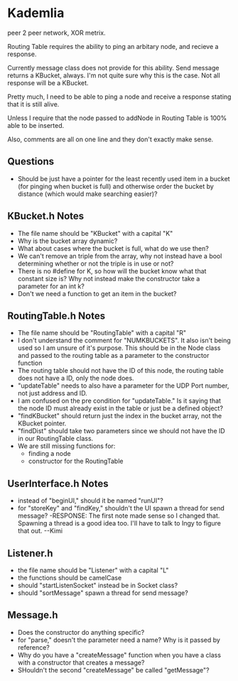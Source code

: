 # Kademlia
peer 2 peer network, XOR metrix.

Routing Table requires the ability to ping an arbitary node, and recieve a
response.

Currently message class does not provide for this ability. Send message
returns a KBucket, always. I'm not quite sure why this is the case. Not all
response will be a KBucket.

Pretty much, I need to be able to ping a node and receive a response stating
that it is still alive.

Unless I require that the node passed to addNode in Routing Table is 100%
able to be inserted.

Also, comments are all on one line and they don't exactly make sense.

Questions
---------
- Should be just have a pointer for the least recently used item in a bucket (for pinging when bucket is full) and otherwise order the bucket by distance (which would make searching easier)?

KBucket.h Notes
---------------
- The file name should be "KBucket" with a capital "K"
- Why is the bucket array dynamic?
- What about cases where the bucket is full, what do we use then?
- We can't remove an triple from the array, why not instead have a bool determining whether or not the triple is in use or not?
- There is no #define for K, so how will the bucket know what that constant size is? Why not instead make the constructor take a parameter for an int k?
- Don't we need a function to get an item in the bucket?

RoutingTable.h Notes
--------------------
- The file name should be "RoutingTable" with a capital "R"
- I don't understand the comment for "NUMKBUCKETS". It also isn't being used so I am unsure of it's purpose. This should be in the Node class and passed to the routing table as a parameter to the constructor function
- The routing table should not have the ID of this node, the routing table does not have a ID, only the node does.
- "updateTable" needs to also have a parameter for the UDP Port number, not just address and ID.
- I am confused on the pre condition for "updateTable." Is it saying that the node ID must already exist in the table or just be a defined object?
- "findKBucket" should return just the index in the bucket array, not the KBucket pointer.
- "findDist" should take two parameters since we should not have the ID in our RoutingTable class.
- We are still missing functions for:
  - finding a node
  - constructor for the RoutingTable
 
UserInterface.h Notes
---------------------
- instead of "beginUI," should it be named "runUI"?
- for "storeKey" and "findKey," shouldn't the UI spawn a thread for send message?
-RESPONSE: The first note made sense so I changed that. Spawning a thread is a
           good idea too. I'll have to talk to Ingy to figure that out. --Kimi

Listener.h
----------
- the file name should be "Listener" with a capital "L"
- the functions should be camelCase
- should "startListenSocket" instead be in Socket class?
- should "sortMessage" spawn a thread for send message?

Message.h
---------
- Does the constructor do anything specific?
- for "parse," doesn't the parameter need a name? Why is it passed by reference?
- Why do you have a "createMessage" function when you have a class with a constructor that creates a message?
- SHouldn't the second "createMessage" be called "getMessage"?
